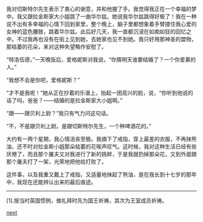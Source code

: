 
我对切斯特尔先生表示了衷心的谢意，并和他握了手。我觉得我正在一个幸福的梦中。我又跟拉金斯家大小姐跳了一曲华尔兹。她说我华尔兹跳得好极了！我在一种说不出有多幸福的心情下回到家里，整个晚上，脑子里都想象着手臂搂住我心爱的女神的蓝色腰肢，跳着华尔兹。此后好几天，我一直都沉浸在如痴如狂的回忆之中。不过我再也没有在街上见到她，去她家也见不到她。我只好用那神圣的盟物，那枯萎的花朵，来对这种失望略作安慰了。

“特洛伍德，”一天晚饭后，爱格妮斯对我说，“你猜明天谁要结婚了？一个你爱慕的人。”

“我想不会是你吧，爱格妮斯？”

“才不是我呢！”她从正在抄着的乐谱上，抬起一团高兴的脸，说，“你听到他说的话了吗，爸爸？——结婚的是拉金斯家大小姐啊。”

“跟——跟贝利上尉？”我只有气力问这句话。

“不，不是跟贝利上尉。是跟切斯特尔先生，一个种啤酒花的。”

大约有一两个星期，我心情沮丧至极。我摘下了戒指，穿上最差的衣服，不再抹熊油，还不时对拉金斯小姐那朵枯萎的花唉声叹气。这时候，我对这种生活已经有些厌倦了，而且那个屠夫又对我进行了新的挑衅，于是我就扔掉那朵花，又到外面跟那个屠夫打了一架，光荣地把他给打败了。

这件事，以及我重又戴上了戒指，又适量地抹起了熊油，是在我长到十七岁的那年中，我现在还能辨认出来的最后痕迹。

* * *

[1].按当时英国惯例，做礼拜时先为国王祈祷，其次为王室成员祈祷。

[next](page245)